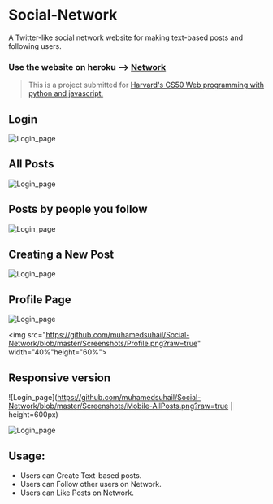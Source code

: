 # Social-Network

A Twitter-like social network website for making text-based posts and following users.

### Use the website on heroku --> [Network](https://social-network-cs50.herokuapp.com)

> This is a project submitted for [Harvard's CS50 Web programming with python and javascript.](https://cs50.harvard.edu/web/2020/)

## Login

![Login_page](https://github.com/muhamedsuhail/Social-Network/blob/master/Screenshots/Login.png?raw=true)

## All Posts 

![Login_page](https://github.com/muhamedsuhail/Social-Network/blob/master/Screenshots/AllPosts.png?raw=true)

## Posts by people you follow

![Login_page](https://github.com/muhamedsuhail/Social-Network/blob/master/Screenshots/FPosts.png?raw=true)

## Creating a New Post

![Login_page](https://github.com/muhamedsuhail/Social-Network/blob/master/Screenshots/NewPost.png?raw=true)

## Profile Page

![Login_page](https://github.com/muhamedsuhail/Social-Network/blob/master/Screenshots/Profile.png?raw=true)

<img src="https://github.com/muhamedsuhail/Social-Network/blob/master/Screenshots/Profile.png?raw=true" width="40%"height="60%">
## Responsive version

![Login_page](https://github.com/muhamedsuhail/Social-Network/blob/master/Screenshots/Mobile-AllPosts.png?raw=true | height=600px)

![Login_page](https://github.com/muhamedsuhail/Social-Network/blob/master/Screenshots/Mobile-Profile.png?raw=true)

## Usage:

*   Users can Create Text-based posts.
*   Users can Follow other users on Network.
*   Users can Like Posts on Network.